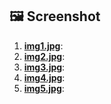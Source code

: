 ## 🖼️ Screenshot

1. **[img1.jpg](screenshots/img1.jpg)**: 
2. **[img2.jpg](screenshots/img2.jpg)**: 
3. **[img3.jpg](screenshots/img3.jpg)**:
4. **[img4.jpg](screenshots/img4.jpg)**: 
5. **[img5.jpg](screenshots/img5.jpg)**: 
